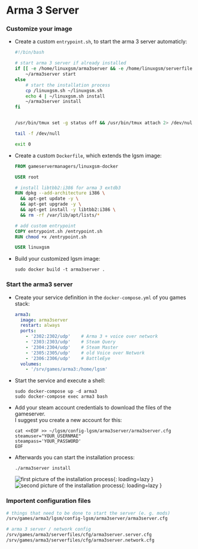 # Arma 3 Server
### Customize your image
* Create a custom `entrypoint.sh`, to start the arma 3 server automaticly:
  ```bash
  #!/bin/bash

  # start arma 3 server if already installed
  if [[ -e /home/linuxgsm/arma3server && -e /home/linuxgsm/serverfiles ]]; then
      ~/arma3server start
  else
      # start the installation process
      cp /linuxgsm.sh ~/linuxgsm.sh
      echo 4 | ~/linuxgsm.sh install
      ~/arma3server install
  fi


  /usr/bin/tmux set -g status off && /usr/bin/tmux attach 2> /dev/null

  tail -f /dev/null

  exit 0
  ```

* Create a custom `Dockerfile`, which extends the lgsm image:
  ```Dockerfile
  FROM gameservermanagers/linuxgsm-docker

  USER root

  # install libtbb2:i386 for arma 3 extdb3
  RUN dpkg --add-architecture i386 \
    && apt-get update -y \
    && apt-get upgrade -y \
    && apt-get install -y libtbb2:i386 \
    && rm -rf /var/lib/apt/lists/*

  # add custom entrypoint
  COPY entrypoint.sh /entrypoint.sh
  RUN chmod +x /entrypoint.sh

  USER linuxgsm
  ```

* Build your customized lgsm image:
  ```
  sudo docker build -t arma3server .
  ```

### Start the arma3 server
* Create your service definition in the `docker-compose.yml` of you games stack:
  ```yaml
  arma3:
    image: arma3server
    restart: always
    ports:
      - '2302:2302/udp'    # Arma 3 + voice over network
      - '2303:2303/udp'    # Steam Query
      - '2304:2304/udp'    # Steam Master
      - '2305:2305/udp'    # old Voice over Network
      - '2306:2306/udp'    # BattleEye
    volumes:
      - '/srv/games/arma3:/home/lgsm'
  ```

* Start the service and execute a shell:
  ```
  sudo docker-compose up -d arma3
  sudo docker-compose exec arma3 bash
  ```

* Add your steam account credentials to download the files of the gameserver.  
I suggest you create a new account for this:
  ```
  cat <<EOF >> ~/lgsm/config-lgsm/arma3server/arma3server.cfg
  steamuser="YOUR_USERNMAE"
  steampass='YOUR_PASSWORD'
  EOF
  ```

* Afterwards you can start the installation process:
  ```
  ./arma3server install
  ```

  ![first picture of the installation process](../../img/services/arma3_install_1.png){: loading=lazy }
  ![second picture of the installation process](../../img/services/arma3_install_2.png){: loading=lazy }


### Importent configuration files
```bash
# things that need to be done to start the server (e. g. mods)
/srv/games/arma3/lgsm/config-lgsm/arma3server/arma3server.cfg

# arma 3 server / network config
/srv/games/arma3/serverfiles/cfg/arma3server.server.cfg
/srv/games/arma3/serverfiles/cfg/arma3server.network.cfg
```
